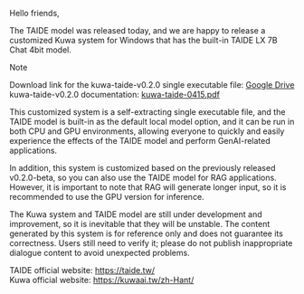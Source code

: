 ﻿Hello friends,

The TAIDE model was released today, and we are happy to release a customized Kuwa system for Windows that has the built-in TAIDE LX 7B Chat 4bit model.

> [!Note] 
> Download link for the kuwa-taide-v0.2.0 single executable file: [Google Drive](https://drive.google.com/drive/folders/11oc3e7AmwktC2t7MvGNoOS6RdnuhPeLN?usp=sharing)  
> kuwa-taide-v0.2.0 documentation: [kuwa-taide-0415.pdf](https://drive.google.com/file/d/1PZSgzWgqgfdp1JK08TiqFTWzMCahlFUP/view?usp=drive_link)

<!-- truncate -->

This customized system is a self-extracting single executable file, and the TAIDE model is built-in as the default local model option, and it can be run in both CPU and GPU environments, allowing everyone to quickly and easily experience the effects of the TAIDE model and perform GenAI-related applications.

In addition, this system is customized based on the previously released v0.2.0-beta, so you can also use the TAIDE model for RAG applications. However, it is important to note that RAG will generate longer input, so it is recommended to use the GPU version for inference.

The Kuwa system and TAIDE model are still under development and improvement, so it is inevitable that they will be unstable. The content generated by this system is for reference only and does not guarantee its correctness. Users still need to verify it; please do not publish inappropriate dialogue content to avoid unexpected problems.

TAIDE official website: https://taide.tw/  
Kuwa official website: https://kuwaai.tw/zh-Hant/
